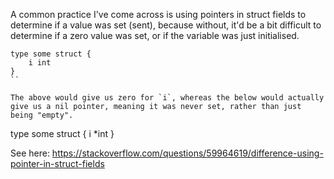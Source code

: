 A common practice I've come across is using pointers in struct fields to determine if a value was set (sent), because without, it'd be a bit difficult to determine if a zero value was set, or if the variable was just initialised. 

```
type some struct {
    i int
}
``

The above would give us zero for `i`, whereas the below would actually give us a nil pointer, meaning it was never set, rather than just being "empty".

```
type some struct {
    i *int
}

See here: https://stackoverflow.com/questions/59964619/difference-using-pointer-in-struct-fields


